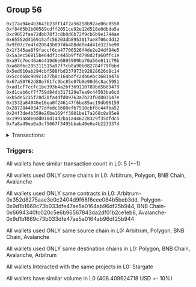 ## Group 56

```0x3e11a0b27351cbebabb06036e509f486ef0012db
0x17aa94e4b3643b23ff14f2a56258b92ae06c8550
0xf8465b1b00589cdff2051ce92e12d518e0dbda5a
0xc9052faa72dbb78f3c8b0d6b72f9cb6b9e1744ae
0x65552d416915afc56203db8953017ae8f06cdd12
0x9f07c7e4fd20843b897db488ddfe4d41d327be98
0x1f345aa8f9faccf6ca47706526f4de2e24df94e5
0x5a3ec56815be64df3c445b9ffd798d2fa60ffc1e
0xa97c7ec46a64419d6e6805909ba70a56e011c79b
0xa68f6c295211515a97f7cb8a90b082784f79fbbd
0x5ed010ab294cbf588fbd337973b92828626d8c14
0x5cc068c989c1477b8c164bdfc24b6ebc3681a476
0x67a50762d88e761fc9bc85e07b8e90d6c8ac5951
0xad1cf7ccfc1be393b4a2bf369110789bd5b89479
0xd1cab6cf7f759d84db317129e7ea9c44503ba6cd
0xb5de5235f28d20fa4dfd09763a7b23f0d803147e
0x1532a64046e16ea0f246147f6be85ac19db96159
0x287284403477dfedc1608efb7510cbf8c44fba52
0x24f3de4b359e26be169ff3801be17a268c8a05e9
0x1991a8de0dd018d14d2ba1a446228329f35dfdc5
0x7a8a49ea0a3cf5667f3495bbab40e6e4b223337d
```
<details>
<summary>Transactions:</summary>

Hashes: 

Wallet: 0x3e11a0b27351cbebabb06036e509f486ef0012db

       Hash: 0xbc0f08168c81b9f7d0ecfde24c410b83b287e35a683ea658167f1fb126f25aa5
         - source chain: Arbitrum
         - destination chain: Polygon
         - project: Stargate
         - contract: 0x352d8275aae3e0c2404d9f68f6cee084b5beb3dd
         - value USD: 82.109331773
       Hash: 0x39426fb22be2cd81f44531430e0f5f8bc8f550a08c7548e5454e5980c4c194f8
         - source chain: Polygon
         - destination chain: BNB Chain
         - project: Stargate
         - contract: 0x9d1b1669c73b033dfe47ae5a0164ab96df25b944
         - value USD: 82.013873384
       Hash: 0x62798087602712b5b286b373e6ab41831c7b70fd8b30d06b2ce6ae50b4aba92d
         - source chain: BNB Chain
         - destination chain: Avalanche
         - project: Stargate
         - contract: 0x6694340fc020c5e6b96567843da2df01b2ce1eb6
         - value USD: 81.613818755
       Hash: 0xcc1da691358f38aab43c9ceb6fd19e742bae00a4112cc64ee9836d0eadb529f5
         - source chain: Avalanche
         - destination chain: Arbitrum
         - project: Stargate
         - contract: 0x9d1b1669c73b033dfe47ae5a0164ab96df25b944
         - value USD: 81.952680919
       Hash: 0xd032fd9b32b904dae4c1a1cddc15f7c93bc75dd761a842c7c4c474e3071503c2
         - source chain: Arbitrum
         - destination chain: Avalanche
         - project: Stargate
         - contract: 0x352d8275aae3e0c2404d9f68f6cee084b5beb3dd
         - value USD: 80.719919887
Wallet: 0x17aa94e4b3643b23ff14f2a56258b92ae06c8550

       Hash:0x40fab2e56618eec1b62bfb41f93165a5a3ac67f8ad30a873c069a42f1ae1bcde
         - source chain: Arbitrum
         - destination chain: Polygon
         - project: Stargate
         - contract: 0x352d8275aae3e0c2404d9f68f6cee084b5beb3dd
         - value USD: 83.500803853
       Hash:0x3f65788a3d2db05953f85bb2e7d74ee738ba36bb6a725e13a03e0476d2b71ff4
         - source chain: Polygon
         - destination chain: BNB Chain
         - project: Stargate
         - contract: 0x9d1b1669c73b033dfe47ae5a0164ab96df25b944
         - value USD: 83.403726961
       Hash:0x0ffefa49588ac1f0f6891429a9e2cfd56fcb0ff1342f511860855ae951ce6a6e
         - source chain: BNB Chain
         - destination chain: Avalanche
         - project: Stargate
         - contract: 0x6694340fc020c5e6b96567843da2df01b2ce1eb6
         - value USD: 82.803062096
       Hash:0x20a4efcf9ec003e64de044d7d4f346be6946cd40177cb6f6e1c24ef99c24310e
         - source chain: Avalanche
         - destination chain: Arbitrum
         - project: Stargate
         - contract: 0x9d1b1669c73b033dfe47ae5a0164ab96df25b944
         - value USD: 83.317558941
       Hash:0xa6bbd5a44a98fc8fca0d0e064b75387b3de92d671b09e58f846ad4b291c52148
         - source chain: Arbitrum
         - destination chain: Avalanche
         - project: Stargate
         - contract: 0x352d8275aae3e0c2404d9f68f6cee084b5beb3dd
         - value USD: 82.084788647
Wallet: 0xf8465b1b00589cdff2051ce92e12d518e0dbda5a

       Hash:0x6031c8a1ae1ae17bc46510ec267b35e2ff1e632e720aa78e717377066486d911
         - source chain: Arbitrum
         - destination chain: Polygon
         - project: Stargate
         - contract: 0x352d8275aae3e0c2404d9f68f6cee084b5beb3dd
         - value USD: 87.5395835
       Hash:0xd9b911e481db22f0d7b6a31380ee31728e52685cc20155b87292e52cb08b93e8
         - source chain: Polygon
         - destination chain: BNB Chain
         - project: Stargate
         - contract: 0x9d1b1669c73b033dfe47ae5a0164ab96df25b944
         - value USD: 87.437812081
       Hash:0x1eba4a63c809ff0b38e92b0907b5598a21b4c169902869eb5671f1fa4d879129
         - source chain: BNB Chain
         - destination chain: Avalanche
         - project: Stargate
         - contract: 0x6694340fc020c5e6b96567843da2df01b2ce1eb6
         - value USD: 86.591240585
       Hash:0xe13fe56df7cdf45ebe6d177c49f23be69c9613660c98fac01020ad1d825f0f1b
         - source chain: Avalanche
         - destination chain: Arbitrum
         - project: Stargate
         - contract: 0x9d1b1669c73b033dfe47ae5a0164ab96df25b944
         - value USD: 87.351227649
       Hash:0xa0f97c6610f3dc13640f828e35e95bef8a4029dbb08d9e49ffd299e17c3b0a26
         - source chain: Arbitrum
         - destination chain: Avalanche
         - project: Stargate
         - contract: 0x352d8275aae3e0c2404d9f68f6cee084b5beb3dd
         - value USD: 86.118371703
Wallet: 0xc9052faa72dbb78f3c8b0d6b72f9cb6b9e1744ae

       Hash:0x63ca320e1fcb8e609a36d2e1bac11c7a724c6ee227749d577e82e334d8ea60e9
         - source chain: Arbitrum
         - destination chain: Polygon
         - project: Stargate
         - contract: 0x352d8275aae3e0c2404d9f68f6cee084b5beb3dd
         - value USD: 82.17501306
       Hash:0x6e2b42acf13c684d5345b13a1997b8b7360d004b55b9786dd59759d989feac79
         - source chain: Polygon
         - destination chain: BNB Chain
         - project: Stargate
         - contract: 0x9d1b1669c73b033dfe47ae5a0164ab96df25b944
         - value USD: 82.079477962
       Hash:0x65a50b01cc6b386ff6dd10ab064036f5a1ec6dec4689b5b97484a594e3859550
         - source chain: BNB Chain
         - destination chain: Avalanche
         - project: Stargate
         - contract: 0x6694340fc020c5e6b96567843da2df01b2ce1eb6
         - value USD: 82.04488086
       Hash:0xb30b980bf91fe18687c556787048dbceeee48f90069a80585255dcf2af619779
         - source chain: Avalanche
         - destination chain: Arbitrum
         - project: Stargate
         - contract: 0x9d1b1669c73b033dfe47ae5a0164ab96df25b944
         - value USD: 81.968956544
       Hash:0x56cc58f762f07257433c3e775acd5409f9e9f015069f6d20b22adee7e99480f3
         - source chain: Arbitrum
         - destination chain: Avalanche
         - project: Stargate
         - contract: 0x352d8275aae3e0c2404d9f68f6cee084b5beb3dd
         - value USD: 80.734127405
Wallet: 0x65552d416915afc56203db8953017ae8f06cdd12

       Hash:0xa2710abab04bc4c85e0ee257859d80fcd65e0dbfb0f224e8e256dd873c47cd16
         - source chain: Arbitrum
         - destination chain: Polygon
         - project: Stargate
         - contract: 0x352d8275aae3e0c2404d9f68f6cee084b5beb3dd
         - value USD: 86.324887193
       Hash:0x000a57712c2c2e4e272ebd0e33c3d3a9e40eda3e2d2af1915b4fc95f878139e1
         - source chain: Polygon
         - destination chain: BNB Chain
         - project: Stargate
         - contract: 0x9d1b1669c73b033dfe47ae5a0164ab96df25b944
         - value USD: 86.224527837
       Hash:0x90872a472734830940ec2a43054d9067585e0b31e253c6204f548283c653dd5a
         - source chain: BNB Chain
         - destination chain: Avalanche
         - project: Stargate
         - contract: 0x6694340fc020c5e6b96567843da2df01b2ce1eb6
         - value USD: 85.589542831
       Hash:0x2f7829a2ee6f9938707e65fc58df22f3f1f6d4759aa021eba861f6ec105d2c75
         - source chain: Avalanche
         - destination chain: Arbitrum
         - project: Stargate
         - contract: 0x9d1b1669c73b033dfe47ae5a0164ab96df25b944
         - value USD: 86.13575565
       Hash:0x05b1f27820b6847dbfa7e8c204d3ef59e781f964ad686f11a70a8c97c5bfd9b9
         - source chain: Arbitrum
         - destination chain: Avalanche
         - project: Stargate
         - contract: 0x352d8275aae3e0c2404d9f68f6cee084b5beb3dd
         - value USD: 86.105062218
Wallet: 0x9f07c7e4fd20843b897db488ddfe4d41d327be98

       Hash:0xd1b3899280d6f2616d01682cf1119a44095f828437027aa49d9279fc3a6e7663
         - source chain: Arbitrum
         - destination chain: Polygon
         - project: Stargate
         - contract: 0x352d8275aae3e0c2404d9f68f6cee084b5beb3dd
         - value USD: 81.737683149
       Hash:0xfae013ed1e0cfe09da0db5f141cdfbbeb5cf2ef0e28511ff32da5f5202952e43
         - source chain: Polygon
         - destination chain: BNB Chain
         - project: Stargate
         - contract: 0x9d1b1669c73b033dfe47ae5a0164ab96df25b944
         - value USD: 81.64265704
       Hash:0x93507465b6e502047c40cca0d97b866f511125b8276b629c53359488814a8837
         - source chain: BNB Chain
         - destination chain: Avalanche
         - project: Stargate
         - contract: 0x6694340fc020c5e6b96567843da2df01b2ce1eb6
         - value USD: 80.958556157
       Hash:0x500325d4b769d14e080064ccd6c035331a494eae8c968001656d7c9cfc5c2002
         - source chain: Avalanche
         - destination chain: Arbitrum
         - project: Stargate
         - contract: 0x9d1b1669c73b033dfe47ae5a0164ab96df25b944
         - value USD: 81.55895255
       Hash:0x9459d5e3965b73d149c9bffcb25c9b95da0e8d04f2e18542dc8aede6d76014c9
         - source chain: Arbitrum
         - destination chain: Avalanche
         - project: Stargate
         - contract: 0x352d8275aae3e0c2404d9f68f6cee084b5beb3dd
         - value USD: 78.323304511
Wallet: 0x1f345aa8f9faccf6ca47706526f4de2e24df94e5

       Hash:0xab8ba14638e36f0a476ec4dcdbb4140f690b8189b7aac9445760cfdfa2712936
         - source chain: Arbitrum
         - destination chain: Polygon
         - project: Stargate
         - contract: 0x352d8275aae3e0c2404d9f68f6cee084b5beb3dd
         - value USD: 84.069523338
       Hash:0x9e213998c079febb2d98c7745a7fd250d7f4e630ff4d72602bb99256ffc8ab4b
         - source chain: Polygon
         - destination chain: BNB Chain
         - project: Stargate
         - contract: 0x9d1b1669c73b033dfe47ae5a0164ab96df25b944
         - value USD: 83.971786035
       Hash:0xefbc32bdb5563b0e05650114b596fb0d5b223a9abf9a278dfee2b62e59771b8a
         - source chain: BNB Chain
         - destination chain: Avalanche
         - project: Stargate
         - contract: 0x6694340fc020c5e6b96567843da2df01b2ce1eb6
         - value USD: 82.642260594
       Hash:0x6f692c8aee9b63d43e772384b7fc01b1d72fc740b25ea38ad9fb76e448f4d0fc
         - source chain: Avalanche
         - destination chain: Arbitrum
         - project: Stargate
         - contract: 0x9d1b1669c73b033dfe47ae5a0164ab96df25b944
         - value USD: 83.915945157
       Hash:0x5a58a21eddc71d1b7198269bf8262af994100f67ca3fcc1e4f3ced7215090f4c
         - source chain: Arbitrum
         - destination chain: Avalanche
         - project: Stargate
         - contract: 0x352d8275aae3e0c2404d9f68f6cee084b5beb3dd
         - value USD: 82.664098768
Wallet: 0x5a3ec56815be64df3c445b9ffd798d2fa60ffc1e

       Hash:0x1dbc922a383cc7a191b764d24ecab401d19c5309de66854fb3578f7473ab2fd6
         - source chain: Arbitrum
         - destination chain: Polygon
         - project: Stargate
         - contract: 0x352d8275aae3e0c2404d9f68f6cee084b5beb3dd
         - value USD: 83.24824875
       Hash:0x8f821cc67c1df5aff924f6f50cc7edc3b31495373e4cbcb5a71b8a27d502e8f4
         - source chain: Polygon
         - destination chain: BNB Chain
         - project: Stargate
         - contract: 0x9d1b1669c73b033dfe47ae5a0164ab96df25b944
         - value USD: 83.153963024
       Hash:0xd9dd9ca64df86e2d75de7ab516cbac463e53a7bcc25f1db68732f03d436a856e
         - source chain: BNB Chain
         - destination chain: Avalanche
         - project: Stargate
         - contract: 0x6694340fc020c5e6b96567843da2df01b2ce1eb6
         - value USD: 81.974744415
       Hash:0x11d0c1ba008d5ccb9eb40ab75ab6193910e2de709f99e0fbc727dd65c3e58f41
         - source chain: Avalanche
         - destination chain: Arbitrum
         - project: Stargate
         - contract: 0x9d1b1669c73b033dfe47ae5a0164ab96df25b944
         - value USD: 83.025240547
       Hash:0xef971c224e0cfa061ce29cabfb7edcaaea1bf411baaffce6f09948356ef7b586
         - source chain: Arbitrum
         - destination chain: Avalanche
         - project: Stargate
         - contract: 0x352d8275aae3e0c2404d9f68f6cee084b5beb3dd
         - value USD: 81.790690925
Wallet: 0xa97c7ec46a64419d6e6805909ba70a56e011c79b

       Hash:0x14dab75892025feb5700a880a21d95d9c77fa8d5a4e1ff284711162ed933d923
         - source chain: Arbitrum
         - destination chain: Polygon
         - project: Stargate
         - contract: 0x352d8275aae3e0c2404d9f68f6cee084b5beb3dd
         - value USD: 82.020871387
       Hash:0x80fc39777ed9bb07cf56106856c139c177a66cfd87fdeb413dc5cde7c570bd6e
         - source chain: Polygon
         - destination chain: BNB Chain
         - project: Stargate
         - contract: 0x9d1b1669c73b033dfe47ae5a0164ab96df25b944
         - value USD: 81.925515727
       Hash:0x31e385164bacd9984d0cc2bafafd3390ae02cc8c150285db9faaa4914f919e03
         - source chain: BNB Chain
         - destination chain: Avalanche
         - project: Stargate
         - contract: 0x6694340fc020c5e6b96567843da2df01b2ce1eb6
         - value USD: 81.158596318
       Hash:0x3930c77893a727e53cd5023db868b69378038d54ba595540ca84766de58fa086
         - source chain: Avalanche
         - destination chain: Arbitrum
         - project: Stargate
         - contract: 0x9d1b1669c73b033dfe47ae5a0164ab96df25b944
         - value USD: 81.844020447
       Hash:0xd2176e0fe97d3bc6f87a110a6882679f52e1cd14f595055a7fb5f709d5b730db
         - source chain: Arbitrum
         - destination chain: Avalanche
         - project: Stargate
         - contract: 0x352d8275aae3e0c2404d9f68f6cee084b5beb3dd
         - value USD: 81.814855806
Wallet: 0xa68f6c295211515a97f7cb8a90b082784f79fbbd

       Hash:0xde7a2d2ea67d27ac075fa968a6d5af568a86867bde5029ace42b0290376ea2e0
         - source chain: Arbitrum
         - destination chain: Polygon
         - project: Stargate
         - contract: 0x352d8275aae3e0c2404d9f68f6cee084b5beb3dd
         - value USD: 80.569309044
       Hash:0xc87664de98f5c89a18f5d41b335bfc6c7ee2834506ea52dbfdc5cdad499320b0
         - source chain: Polygon
         - destination chain: BNB Chain
         - project: Stargate
         - contract: 0x9d1b1669c73b033dfe47ae5a0164ab96df25b944
         - value USD: 80.475640857
       Hash:0xef01bbee53d20b3139f00f4dfa6b4cf79b3a2c53b8982b1c7d7bb30eb9ee4bf8
         - source chain: BNB Chain
         - destination chain: Avalanche
         - project: Stargate
         - contract: 0x6694340fc020c5e6b96567843da2df01b2ce1eb6
         - value USD: 80.147847694
       Hash:0xbeef71abbb6484d751a9b38a62de4489bf65037a5a9bc0155eb7c066334fda81
         - source chain: Avalanche
         - destination chain: Arbitrum
         - project: Stargate
         - contract: 0x9d1b1669c73b033dfe47ae5a0164ab96df25b944
         - value USD: 80.414714782
       Hash:0xcf8d7dd6b55d0fec8483de0cd4b92bafe2e7278ec9de162339260a5edfc27bee
         - source chain: Arbitrum
         - destination chain: Avalanche
         - project: Stargate
         - contract: 0x352d8275aae3e0c2404d9f68f6cee084b5beb3dd
         - value USD: 79.178346684
Wallet: 0x5ed010ab294cbf588fbd337973b92828626d8c14

       Hash:0x122ec659126325d4ae86383497beec5203ecfd495f243bdb81a920ff5911f23b
         - source chain: Arbitrum
         - destination chain: Polygon
         - project: Stargate
         - contract: 0x352d8275aae3e0c2404d9f68f6cee084b5beb3dd
         - value USD: 84.150218691
       Hash:0xa7473d258b7705b6db6c281f52b3f24a88417b43b1d7b48fda4e69e07c9da758
         - source chain: Polygon
         - destination chain: BNB Chain
         - project: Stargate
         - contract: 0x9d1b1669c73b033dfe47ae5a0164ab96df25b944
         - value USD: 84.052388688
       Hash:0x481f556854352163acdf514e29639128c3cfe0c7deefd06045ac2ecd0cced908
         - source chain: BNB Chain
         - destination chain: Avalanche
         - project: Stargate
         - contract: 0x6694340fc020c5e6b96567843da2df01b2ce1eb6
         - value USD: 83.50815999
       Hash:0x9fdd3f48c5d96cd7b869185f2b932319e4d0a3200f69f5548a4c1a3b57c41939
         - source chain: Avalanche
         - destination chain: Arbitrum
         - project: Stargate
         - contract: 0x9d1b1669c73b033dfe47ae5a0164ab96df25b944
         - value USD: 83.964600791
       Hash:0x80e60e0e2e6ebd377231a7d24081ff572fe30c741bd0718b45df58670da76dff
         - source chain: Arbitrum
         - destination chain: Avalanche
         - project: Stargate
         - contract: 0x352d8275aae3e0c2404d9f68f6cee084b5beb3dd
         - value USD: 83.93468009
Wallet: 0x5cc068c989c1477b8c164bdfc24b6ebc3681a476

       Hash:0x831b097371198468b232536c5f6b16fb9e187511da298d0df35ff69f4e1ff43c
         - source chain: Arbitrum
         - destination chain: Polygon
         - project: Stargate
         - contract: 0x352d8275aae3e0c2404d9f68f6cee084b5beb3dd
         - value USD: 83.578793194
       Hash:0x157b18ca9bd1d00953e8464d5261a5261c6399f04751cee2e6a9a1268cecd3e2
         - source chain: Polygon
         - destination chain: BNB Chain
         - project: Stargate
         - contract: 0x9d1b1669c73b033dfe47ae5a0164ab96df25b944
         - value USD: 83.48162696
       Hash:0x90b2e2d7a23c341116080b435b39f098650ab3f563d245f778b556974424e9d1
         - source chain: BNB Chain
         - destination chain: Avalanche
         - project: Stargate
         - contract: 0x6694340fc020c5e6b96567843da2df01b2ce1eb6
         - value USD: 82.377897632
       Hash:0x8621fef3e5ec1af012ed23326aa3f81051ef159c48dc775118b47bad162321b6
         - source chain: Avalanche
         - destination chain: Arbitrum
         - project: Stargate
         - contract: 0x9d1b1669c73b033dfe47ae5a0164ab96df25b944
         - value USD: 83.40259831
       Hash:0xf35f0428eb8c7b6d311ac54110fee1d252ea17017c1d347fa67444d972a8e2b1
         - source chain: Arbitrum
         - destination chain: Avalanche
         - project: Stargate
         - contract: 0x352d8275aae3e0c2404d9f68f6cee084b5beb3dd
         - value USD: 82.165158577
Wallet: 0x67a50762d88e761fc9bc85e07b8e90d6c8ac5951

       Hash:0x29e972437f0f7c3c3d2cda1a844a865a262b4199bc8ab026724e691abf51740b
         - source chain: Arbitrum
         - destination chain: Polygon
         - project: Stargate
         - contract: 0x352d8275aae3e0c2404d9f68f6cee084b5beb3dd
         - value USD: 80.621608273
       Hash:0x8304d0835729ad59befc671240af4b498627bd23d02260b08d1338cb79c3d831
         - source chain: Polygon
         - destination chain: BNB Chain
         - project: Stargate
         - contract: 0x9d1b1669c73b033dfe47ae5a0164ab96df25b944
         - value USD: 80.527879151
       Hash:0x84afc661fbdb7006761af07a2fa3cba6e7b792746f2941d3be9758fb944171fe
         - source chain: BNB Chain
         - destination chain: Avalanche
         - project: Stargate
         - contract: 0x6694340fc020c5e6b96567843da2df01b2ce1eb6
         - value USD: 79.375369284
       Hash:0x5bcdac1dab0611d87674ff624eb5f61b8fb07fcef4c68179fff2b553f1b95442
         - source chain: Avalanche
         - destination chain: Arbitrum
         - project: Stargate
         - contract: 0x9d1b1669c73b033dfe47ae5a0164ab96df25b944
         - value USD: 80.451851083
       Hash:0xf54baea5fc0459767ff43361ae6bb0712bf7f5f15b97e4019994691774d2a796
         - source chain: Arbitrum
         - destination chain: Avalanche
         - project: Stargate
         - contract: 0x352d8275aae3e0c2404d9f68f6cee084b5beb3dd
         - value USD: 79.215468037
Wallet: 0xad1cf7ccfc1be393b4a2bf369110789bd5b89479

       Hash:0xe23172417175117da8c861ef0190d653841254096c4f1ad8878ae0c398c876fc
         - source chain: Arbitrum
         - destination chain: Polygon
         - project: Stargate
         - contract: 0x352d8275aae3e0c2404d9f68f6cee084b5beb3dd
         - value USD: 83.240787717
       Hash:0x38b73a6eb99c6368eb625e525c2f2692a31c031562a11084abecc4d37c94f825
         - source chain: Polygon
         - destination chain: BNB Chain
         - project: Stargate
         - contract: 0x9d1b1669c73b033dfe47ae5a0164ab96df25b944
         - value USD: 83.144013302
       Hash:0x20350c9622baf8aa3d34922d4e2097ee6a2ab412a9031f24795d2697a23c245e
         - source chain: BNB Chain
         - destination chain: Avalanche
         - project: Stargate
         - contract: 0x6694340fc020c5e6b96567843da2df01b2ce1eb6
         - value USD: 82.579585737
       Hash:0x10a1c02ac206fbcb72b9ad7b97a3da1e2d3cc14ad5d920994e6cf4382cc77809
         - source chain: Avalanche
         - destination chain: Arbitrum
         - project: Stargate
         - contract: 0x9d1b1669c73b033dfe47ae5a0164ab96df25b944
         - value USD: 83.057536851
       Hash:0x628b035a7ca8095d7ecad7aefba6ac416c464f5bd7549725daef5197c44668ce
         - source chain: Arbitrum
         - destination chain: Avalanche
         - project: Stargate
         - contract: 0x352d8275aae3e0c2404d9f68f6cee084b5beb3dd
         - value USD: 81.814226783
Wallet: 0xd1cab6cf7f759d84db317129e7ea9c44503ba6cd

       Hash:0x12947e9f0d5c950cfcaa01c1a05291759abc6951a5abbccdab8dc29ed5e664ce
         - source chain: Arbitrum
         - destination chain: Polygon
         - project: Stargate
         - contract: 0x352d8275aae3e0c2404d9f68f6cee084b5beb3dd
         - value USD: 85.952936568
       Hash:0x9960893ff1549032af672621c0e0995eb99d6c4ce2a6a632f3d58dda1ebdee0f
         - source chain: Polygon
         - destination chain: BNB Chain
         - project: Stargate
         - contract: 0x9d1b1669c73b033dfe47ae5a0164ab96df25b944
         - value USD: 85.853009531
       Hash:0xabb3d9e720511d567a68a778929982f29e9b8219ee961aa6af1ce42f5c1fecd6
         - source chain: BNB Chain
         - destination chain: Avalanche
         - project: Stargate
         - contract: 0x6694340fc020c5e6b96567843da2df01b2ce1eb6
         - value USD: 85.779747904
       Hash:0xffa1309193aba76b0150c4904aefc3f8cb85c8af00907f260c6feae1cdd4ca8d
         - source chain: Avalanche
         - destination chain: Arbitrum
         - project: Stargate
         - contract: 0x9d1b1669c73b033dfe47ae5a0164ab96df25b944
         - value USD: 85.724013398
       Hash:0xbf66fc26be2214bf9d25c1fb367b8ad6ec4188f6fa3cf70866bf09765c72b085
         - source chain: Arbitrum
         - destination chain: Avalanche
         - project: Stargate
         - contract: 0x352d8275aae3e0c2404d9f68f6cee084b5beb3dd
         - value USD: 84.47036262
Wallet: 0xb5de5235f28d20fa4dfd09763a7b23f0d803147e

       Hash:0xabee59c3e5b8c04df20ee4a65928872147b755d370b5b71de9db5e57c2ce038d
         - source chain: Arbitrum
         - destination chain: Polygon
         - project: Stargate
         - contract: 0x352d8275aae3e0c2404d9f68f6cee084b5beb3dd
         - value USD: 81.120095451
       Hash:0x7bc66374c49d0e882aab5bd102e6e9ee4edaf9c48732664446f9a9998941675e
         - source chain: Polygon
         - destination chain: BNB Chain
         - project: Stargate
         - contract: 0x9d1b1669c73b033dfe47ae5a0164ab96df25b944
         - value USD: 81.025788231
       Hash:0xc6012e8aaac5c85587a4d978ae28e2356bcf9af2a3ba16c50ad7d45f992cc267
         - source chain: BNB Chain
         - destination chain: Avalanche
         - project: Stargate
         - contract: 0x6694340fc020c5e6b96567843da2df01b2ce1eb6
         - value USD: 80.033388787
       Hash:0xb8038738fb8995ef14403795addbbb7d3b1214fbb9e2244bdbe3bf4e1abbed92
         - source chain: Avalanche
         - destination chain: Arbitrum
         - project: Stargate
         - contract: 0x9d1b1669c73b033dfe47ae5a0164ab96df25b944
         - value USD: 80.947832252
       Hash:0x9acfe630c4bab4486d7164bc7e76d7d9f5008d38d37f9271493c443e8681ec0c
         - source chain: Arbitrum
         - destination chain: Avalanche
         - project: Stargate
         - contract: 0x352d8275aae3e0c2404d9f68f6cee084b5beb3dd
         - value USD: 80.918987144
Wallet: 0x1532a64046e16ea0f246147f6be85ac19db96159

       Hash:0xa4d45b2536091170bfb1a3f8052861c9c393d2be901e771a69aa2a1067f62872
         - source chain: Arbitrum
         - destination chain: Polygon
         - project: Stargate
         - contract: 0x352d8275aae3e0c2404d9f68f6cee084b5beb3dd
         - value USD: 80.966997782
       Hash:0xc551daf709b6e33070a1a417bf9ecaa168c7c9239ef462beb72a9d78af23fb5c
         - source chain: Polygon
         - destination chain: BNB Chain
         - project: Stargate
         - contract: 0x9d1b1669c73b033dfe47ae5a0164ab96df25b944
         - value USD: 80.872868862
       Hash:0xfbc849b55d535929caf0e6e0f6b407d451e22834a5993c83aff654015d4c8d94
         - source chain: BNB Chain
         - destination chain: Avalanche
         - project: Stargate
         - contract: 0x6694340fc020c5e6b96567843da2df01b2ce1eb6
         - value USD: 79.445187897
       Hash:0xe89a5dc3acdecbc04084270658449d56132a9bb50f933b7f2b0699e6a2f5cc89
         - source chain: Avalanche
         - destination chain: Arbitrum
         - project: Stargate
         - contract: 0x9d1b1669c73b033dfe47ae5a0164ab96df25b944
         - value USD: 80.798786153
       Hash:0xaf889fe41ae34bac5f7be7498f7e927cae28ff8e181dcc2d0455968ea87441ca
         - source chain: Arbitrum
         - destination chain: Avalanche
         - project: Stargate
         - contract: 0x352d8275aae3e0c2404d9f68f6cee084b5beb3dd
         - value USD: 78.568653456
Wallet: 0x287284403477dfedc1608efb7510cbf8c44fba52

       Hash:0x7b5152e2a1d5a3aee548c1e0e4c10016404e3d206031af995c97e70ff5c4cae0
         - source chain: Arbitrum
         - destination chain: Polygon
         - project: Stargate
         - contract: 0x352d8275aae3e0c2404d9f68f6cee084b5beb3dd
         - value USD: 83.276961875
       Hash:0x63dcdfcdbf614a7d308eada8afd530d3d84df1d1db4836aaa9ee842a295eb730
         - source chain: Polygon
         - destination chain: BNB Chain
         - project: Stargate
         - contract: 0x9d1b1669c73b033dfe47ae5a0164ab96df25b944
         - value USD: 83.180146663
       Hash:0xb36f605bf3a6fbec6d7ffdafa144be074e1cf78734c9884b23f95e5c7893cace
         - source chain: BNB Chain
         - destination chain: Avalanche
         - project: Stargate
         - contract: 0x6694340fc020c5e6b96567843da2df01b2ce1eb6
         - value USD: 82.766245355
       Hash:0x9998c31fd75ee95cc71fe39f4e83e65ee4910d25195907af4ad8b31966d7c85f
         - source chain: Avalanche
         - destination chain: Arbitrum
         - project: Stargate
         - contract: 0x9d1b1669c73b033dfe47ae5a0164ab96df25b944
         - value USD: 83.118264261
       Hash:0xc2cc80058dbbd9e201e82a096cb7344eb21204316125b6033b2baf803233768c
         - source chain: Arbitrum
         - destination chain: Avalanche
         - project: Stargate
         - contract: 0x352d8275aae3e0c2404d9f68f6cee084b5beb3dd
         - value USD: 79.88205834
Wallet: 0x24f3de4b359e26be169ff3801be17a268c8a05e9

       Hash:0xffd1547339fb8d172aeff6f14e65c95c1b4eb88399ffb2592264f07b814f4a53
         - source chain: Arbitrum
         - destination chain: Polygon
         - project: Stargate
         - contract: 0x352d8275aae3e0c2404d9f68f6cee084b5beb3dd
         - value USD: 81.014798991
       Hash:0x85d3e441e3f069da28b8f4c6719ea0e20702b8b082a63e8cd70650b05fdf6f02
         - source chain: Polygon
         - destination chain: BNB Chain
         - project: Stargate
         - contract: 0x9d1b1669c73b033dfe47ae5a0164ab96df25b944
         - value USD: 80.920612733
       Hash:0x3ee2ec027a725f9355e25541b5bc1cce0be916237cbb113c6a8d918049093b2c
         - source chain: BNB Chain
         - destination chain: Avalanche
         - project: Stargate
         - contract: 0x6694340fc020c5e6b96567843da2df01b2ce1eb6
         - value USD: 79.41847781
       Hash:0x86d1f213cbfdb6c9109ad65c69ac36acb1ffd42769770cc99dc9d796ea9a1d0e
         - source chain: Avalanche
         - destination chain: Arbitrum
         - project: Stargate
         - contract: 0x9d1b1669c73b033dfe47ae5a0164ab96df25b944
         - value USD: 80.846883181
       Hash:0x8f888b21b8bff386342d95154d4c188e335ebf441f70a2300dfd6f38591dab46
         - source chain: Arbitrum
         - destination chain: Avalanche
         - project: Stargate
         - contract: 0x352d8275aae3e0c2404d9f68f6cee084b5beb3dd
         - value USD: 80.818074465
Wallet: 0x1991a8de0dd018d14d2ba1a446228329f35dfdc5

       Hash:0x70d189de1242aa57c33f156ab0ef0d6854defb7c75db2a85b4df01b995ca8d13
         - source chain: Arbitrum
         - destination chain: Polygon
         - project: Stargate
         - contract: 0x352d8275aae3e0c2404d9f68f6cee084b5beb3dd
         - value USD: 86.828447393
       Hash:0x1b528a39985b6961daf01d8adf375a5cc27bb02ad52afb4f33454ffd7ba822e5
         - source chain: Polygon
         - destination chain: BNB Chain
         - project: Stargate
         - contract: 0x9d1b1669c73b033dfe47ae5a0164ab96df25b944
         - value USD: 86.628438312
       Hash:0x5e2bd2508f25b12da1ab0fccd6270c515b6c1c1a13fc1933d2d6ba4564d9d739
         - source chain: BNB Chain
         - destination chain: Avalanche
         - project: Stargate
         - contract: 0x6694340fc020c5e6b96567843da2df01b2ce1eb6
         - value USD: 86.022958013
       Hash:0xc1dcd96f0c9247114d3c22e6fcf50e38938c97c7e78335a8b90fb8211df53d43
         - source chain: Avalanche
         - destination chain: Arbitrum
         - project: Stargate
         - contract: 0x9d1b1669c73b033dfe47ae5a0164ab96df25b944
         - value USD: 86.538615126
       Hash:0x19a5d811e25fcc28226df9cd503e2dd2a53b2072965e103a702b8a07815dc18a
         - source chain: Arbitrum
         - destination chain: Avalanche
         - project: Stargate
         - contract: 0x352d8275aae3e0c2404d9f68f6cee084b5beb3dd
         - value USD: 85.30006287
Wallet: 0x7a8a49ea0a3cf5667f3495bbab40e6e4b223337d

       Hash:0xe2e2987312ca683867eca32ca56d584bb10258531b40b6bf18ddc101d8b0aeb1
         - source chain: Arbitrum
         - destination chain: Polygon
         - project: Stargate
         - contract: 0x352d8275aae3e0c2404d9f68f6cee084b5beb3dd
         - value USD: 81.127083481
       Hash:0x4cee6b53fd9a116a03a76c7e4ba57dc63518934e0d585acf74821e81d56bcee8
         - source chain: Polygon
         - destination chain: BNB Chain
         - project: Stargate
         - contract: 0x9d1b1669c73b033dfe47ae5a0164ab96df25b944
         - value USD: 81.035200023
       Hash:0x251734fa1f8e8c0811343b2681f456ddbc88d07bee9513d2316876aea29db80a
         - source chain: BNB Chain
         - destination chain: Avalanche
         - project: Stargate
         - contract: 0x6694340fc020c5e6b96567843da2df01b2ce1eb6
         - value USD: 80.736873549
       Hash:0x65be43b85a70bbdb7ec7e7cc02a4cac735b8e27f71992dacdd0596c401caacde
         - source chain: Avalanche
         - destination chain: Arbitrum
         - project: Stargate
         - contract: 0x9d1b1669c73b033dfe47ae5a0164ab96df25b944
         - value USD: 80.808151212
       Hash:0x284daec72f47546140e85cbfb7e6116372dc67bd3b6f7b6c37deccf7fee01648
         - source chain: Arbitrum
         - destination chain: Avalanche
         - project: Stargate
         - contract: 0x352d8275aae3e0c2404d9f68f6cee084b5beb3dd
         - value USD: 79.577211226

</details>


### Triggers: 
All wallets have similar transaction count in L0: 5 (+-1)

All wallets used ONLY same chains in L0: Arbitrum, Polygon, BNB Chain, Avalanche

All wallets used ONLY same contracts in L0: Arbitrum-0x352d8275aae3e0c2404d9f68f6cee084b5beb3dd, Polygon-0x9d1b1669c73b033dfe47ae5a0164ab96df25b944, BNB Chain-0x6694340fc020c5e6b96567843da2df01b2ce1eb6, Avalanche-0x9d1b1669c73b033dfe47ae5a0164ab96df25b944

All wallets used ONLY same source chain in L0: Arbitrum, Polygon, BNB Chain, Avalanche

All wallets used ONLY same destination chains in L0: Polygon, BNB Chain, Avalanche, Arbitrum

All wallets Interacted with the same projects in L0: Stargate

All wallets have similar volume in L0 (408.409624718 USD +- 10%)


